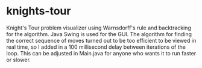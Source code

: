 # knights-tour
Knight's Tour problem visualizer using Warnsdorff's rule and backtracking for the algorithm. Java Swing is used for the GUI. The algorithm for finding the correct sequence of moves turned out to be too efficient to be viewed in real time, so I added in a 100 millisecond delay between iterations of the loop. This can be adjusted in Main.java for anyone who wants it to run faster or slower.
